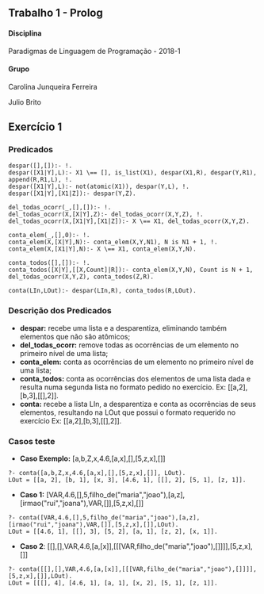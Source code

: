 ## Trabalho 1 - Prolog

#### Disciplina
Paradigmas de Linguagem de Programação - 2018-1

#### Grupo
Carolina Junqueira Ferreira

Julio Brito



## Exercício 1
### Predicados

```
despar([],[]):- !.
despar([X1|Y],L):- X1 \== [], is_list(X1), despar(X1,R), despar(Y,R1), append(R,R1,L), !.
despar([X1|Y],L):- not(atomic(X1)), despar(Y,L), !.
despar([X1|Y],[X1|Z]):- despar(Y,Z).

del_todas_ocorr(_,[],[]):- !.
del_todas_ocorr(X,[X|Y],Z):- del_todas_ocorr(X,Y,Z), !.
del_todas_ocorr(X,[X1|Y],[X1|Z]):- X \== X1, del_todas_ocorr(X,Y,Z).

conta_elem(_,[],0):- !.
conta_elem(X,[X|Y],N):- conta_elem(X,Y,N1), N is N1 + 1, !.
conta_elem(X,[X1|Y],N):- X \== X1, conta_elem(X,Y,N).

conta_todos([],[]):- !.
conta_todos([X|Y],[[X,Count]|R]):- conta_elem(X,Y,N), Count is N + 1, del_todas_ocorr(X,Y,Z), conta_todos(Z,R).

conta(LIn,LOut):- despar(LIn,R), conta_todos(R,LOut).

```

### Descrição dos Predicados
* **despar:** recebe uma lista e a desparentiza, eliminando também elementos que não são atômicos;
* **del_todas_ocorr:** remove todas as ocorrências de um elemento no primeiro nível de uma lista;
* **conta_elem:** conta as ocorrências de um elemento no primeiro nível de uma lista;
* **conta_todos:** conta as ocorrências dos elementos de uma lista dada e resulta numa segunda lista no formato pedido no exercício. Ex: [[a,2],[b,3],[[],2]].
* **conta:** recebe a lista LIn, a desparentiza e conta as ocorrências de seus elementos, resultando na LOut que possui o formato requerido no exercício Ex: [[a,2],[b,3],[[],2]].

### Casos teste

* **Caso Exemplo:** [a,b,Z,x,4.6,[a,x],[],[5,z,x],[]]

```
?- conta([a,b,Z,x,4.6,[a,x],[],[5,z,x],[]], LOut).
LOut = [[a, 2], [b, 1], [x, 3], [4.6, 1], [[], 2], [5, 1], [z, 1]].

```

* **Caso 1:** [VAR,4.6,[],5,filho_de("maria","joao"),[a,z],[irmao("rui","joana"),VAR,[]],[5,z,x],[]]

```
?- conta([VAR,4.6,[],5,filho_de("maria","joao"),[a,z],[irmao("rui","joana"),VAR,[]],[5,z,x],[]],LOut).
LOut = [[4.6, 1], [[], 3], [5, 2], [a, 1], [z, 2], [x, 1]].

```

* **Caso 2**: [[],[],VAR,4.6,[a,[x]],[[[VAR,filho_de("maria","joao"),[]]]],[5,z,x],[]]

```
?- conta([[],[],VAR,4.6,[a,[x]],[[[VAR,filho_de("maria","joao"),[]]]],[5,z,x],[]],LOut).
LOut = [[[], 4], [4.6, 1], [a, 1], [x, 2], [5, 1], [z, 1]].

```
